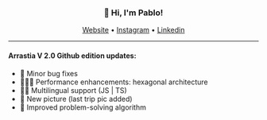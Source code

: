 <h3 align="center">👋 Hi, I'm Pablo!</h3>

<p align="center">
  <a href="https://arrastia.me/" target="_blank">Website</a> •
  <a href="https://instagram.com/pablo.arrastia" target="_blank">Instagram</a> • 
  <a href="https://linkedin.com/in/pablo-arrastia-52802b175" target="_blank">Linkedin</a>
</p>

---

<h4>Arrastia V 2.0 Github edition updates:</h4>

<ul>
  <li>🐛 Minor bug fixes</li>
  <li>👨🏻‍💻 Performance enhancements: hexagonal architecture</li>
  <li>✍🏼 Multilingual support (JS | TS)</li>
  <li>📸 New picture (last trip pic added)</li>
  <li>👥 Improved problem-solving algorithm</li>
</ul>
